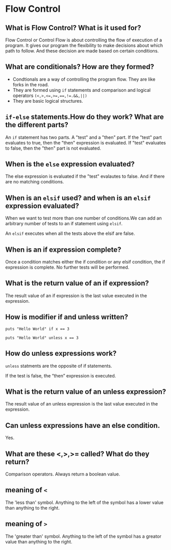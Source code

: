 # Flow Control

## What is Flow Control? What is it used for?

Flow Control or Control Flow is about controlling the flow of execution of a 
program. It gives our program the flexibility to make decisions about which path to follow. And these decision are made based on certain conditions. 

## What are conditionals? How are they formed?

- Condtionals are a way of controlling the program flow. They are like forks in the road. 
- They are formed using `if` statements and comparison and logical operators
`(<,>,<=,>=,==,!=.&&,||)`
- They are basic logical structures.

## `if-else` statements.How do they work? What are the different parts?

An `if` statement has two parts. A "test" and a "then" part. If the "test" part evaluates to true, then the "then" expression is evaluated. If "test" evaluates to false, then the "then" part is not evaluated.

## When is the `else` expression evaluated?

The else expression is evaluated if the "test" evalautes to false. And if there are no matching conditions.

## When is an `elsif` used? and when is an `elsif` expression evaluated?

When we want to test more than one number of conditions.We can add an arbitrary number of tests to an if statement using `elsif`.

An `elsif` executes when all the tests above the elsif are false.

## When is an if expression complete?

Once a condition matches either the if condition or any elsif condition, the if expression is complete. No further tests will be performed.

## What is the return value of an if expression?

The result value of an if expression is the last value executed in the expression.

## How is modifier if and unless written?

`puts "Hello World" if x == 3`

`puts "Hello World" unless x == 3`

## How do unless expressions work?

`unless` statments are the opposite of if statements.

If the test is false, the “then” expression is executed.

## What is the return value of an unless expression?

The result value of an unless expression is the last value executed in the expression.

## Can unless expressions have an else condition.

Yes. 

## What are these <,>,>= called? What do they return?

Comparison operators. Always return a boolean value.

## meaning of `<`

The 'less than' symbol. Anything to the left of the symbol has a lower value than anything to the right.

## meaning of `>`

The 'greater than' symbol. Anything to the left of the symbol has a greator value than anything to the right.